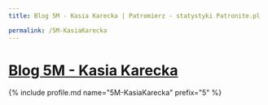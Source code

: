 ```yaml
---
title: Blog 5M - Kasia Karecka | Patromierz - statystyki Patronite.pl

permalink: /5M-KasiaKarecka
---
```


# [Blog 5M - Kasia Karecka](https://patronite.pl/5M-KasiaKarecka)

{% include profile.md name="5M-KasiaKarecka" prefix="5" %}

